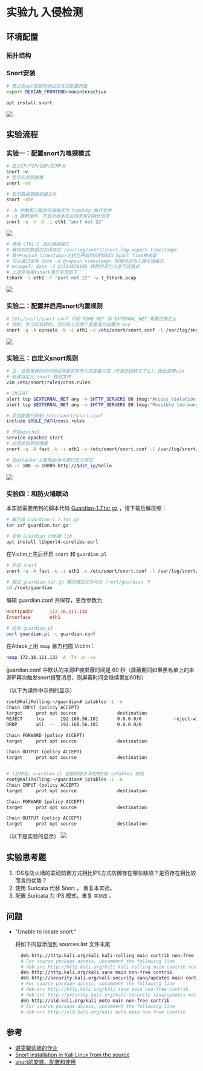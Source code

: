 # 实验九 入侵检测

## 环境配置
### 拓扑结构

### Snort安装

```bash
# 禁止在apt安装时弹出交互式配置界面
export DEBIAN_FRONTEND=noninteractive

apt install snort
```
![](img/1.png)
## 实验流程

### 实验一：配置snort为嗅探模式

```bash
# 显示IP/TCP/UDP/ICMP头
snort –v
# 显示应用层数据
snort -vd

# 显示数据链路层报文头
snort -vde

# -b 参数表示报文存储格式为 tcpdump 格式文件
# -q 静默操作，不显示版本欢迎信息和初始化信息
snort -q -v -b -i eth1 "port not 22"
```
![](img/2.png)

```bash
# 使用 CTRL-C 退出嗅探模式
# 嗅探到的数据包会保存在 /var/log/snort/snort.log.<epoch timestamp>
# 其中<epoch timestamp>为抓包开始时间的UNIX Epoch Time格式串
# 可以通过命令 date -d @<epoch timestamp> 转换时间为人类可读格式
# exampel: date -d @1511870195 转换时间为人类可读格式
# 上述命令用tshark等价实现如下：
tshark -i eth1 -f "port not 22" -w 1_tshark.pcap
```
![](img/3.png)


### 实验二：配置并启用snort内置规则

```bash
# /etc/snort/snort.conf 中的 HOME_NET 和 EXTERNAL_NET 需要正确定义
# 例如，学习实验目的，可以将上述两个变量值均设置为 any
snort -q -A console -b -i eth1 -c /etc/snort/snort.conf -l /var/log/snort/
```

![](img/4.png)

### 实验三：自定义snort规则

```bash
# 注：这里用课件的代码会导致实际传入的变量为空（不是已经转义了么），因此使用vim
# 新建自定义 snort 规则文件
vim /etc/snort/rules/cnss.rules

# INSERT
alert tcp $EXTERNAL_NET any -> $HTTP_SERVERS 80 (msg:"Access Violation has been detected on /etc/passwd ";flags: A+; content:"/etc/passwd"; nocase;sid:1000001; rev:1;)
alert tcp $EXTERNAL_NET any -> $HTTP_SERVERS 80 (msg:"Possible too many connections toward my http server"; threshold:type threshold, track by_src, count 100, seconds 2; classtype:attempted-dos; sid:1000002; rev:1;)

# 添加配置代码到 /etc/snort/snort.conf
include $RULE_PATH/cnss.rules

# 开启apache2
service apache2 start
# 应用规则开启嗅探
snort -q -A fast -b -i eth1 -c /etc/snort/snort.conf -l /var/log/snort/

# 在attacker上使用ab命令进行压力测试
ab -c 100 -n 10000 http://$dst_ip/hello
```


![](img/6.png)


### 实验四：和防火墙联动 
本实验需要用到的脚本代码 [Guardian-1.7.tar.gz](attach/guardian.tar.gz) ，请下载后解压缩：

```bash
# 解压缩 Guardian-1.7.tar.gz
tar zxf guardian.tar.gz

# 安装 Guardian 的依赖 lib
apt install libperl4-corelibs-perl
```

在Victim上先后开启 ``snort`` 和 ``guardian.pl``

```bash
# 开启 snort
snort -q -A fast -b -i eth1 -c /etc/snort/snort.conf -l /var/log/snort/
```

```bash
# 假设 guardian.tar.gz 解压缩后文件均在 /root/guardian 下
cd /root/guardian
```

编辑 guardian.conf 并保存，更改参数为

```ini
HostIpAddr      172.16.111.132
Interface       eth1
```

```bash
# 启动 guardian.pl
perl guardian.pl -c guardian.conf
```

在Attack上用 ``nmap`` 暴力扫描 Victim：

```bash
nmap 172.16.111.132 -A -T4 -n -vv
```

guardian.conf 中默认的来源IP被屏蔽时间是 60 秒（屏蔽期间如果黑名单上的来源IP再次触发snort报警消息，则屏蔽时间会继续累加60秒）

（以下为课件中示例的显示）
```bash
root@KaliRolling:~/guardian# iptables -L -n
Chain INPUT (policy ACCEPT)
target     prot opt source               destination
REJECT     tcp  --  192.168.56.101       0.0.0.0/0            reject-with tcp-reset
DROP       all  --  192.168.56.101       0.0.0.0/0

Chain FORWARD (policy ACCEPT)
target     prot opt source               destination

Chain OUTPUT (policy ACCEPT)
target     prot opt source               destination


# 1分钟后，guardian.pl 会删除刚才添加的2条 iptables 规则
root@KaliRolling:~/guardian# iptables -L -n
Chain INPUT (policy ACCEPT)
target     prot opt source               destination

Chain FORWARD (policy ACCEPT)
target     prot opt source               destination

Chain OUTPUT (policy ACCEPT)
target     prot opt source               destination
```

（以下是实验的显示）
![](img/10.png)

## 实验思考题

1. IDS与防火墙的联动防御方式相比IPS方式防御存在哪些缺陷？是否存在相比较而言的优势？
2. 使用 Suricata 代替 Snort ， 重复本实验。
3. 配置 Suricata 为 IPS 模式，重复 ``实验四`` 。

## 问题

- "Unable to locate snort."
  
  将如下内容添加到 sources.list 文件末尾
  ```bash
    deb http://http.kali.org/kali kali-rolling main contrib non-free
    # For source package access, uncomment the following line
    # deb-src http://http.kali.org/kali kali-rolling main contrib non-free
    deb http://http.kali.org/kali sana main non-free contrib
    deb http://security.kali.org/kali-security sana/updates main contrib non-free
    # For source package access, uncomment the following line
    # deb-src http://http.kali.org/kali sana main non-free contrib
    # deb-src http://security.kali.org/kali-security sana/updates main contrib non-free
    deb http://old.kali.org/kali moto main non-free contrib
    # For source package access, uncomment the following line
    # deb-src http://old.kali.org/kali moto main non-free contrib

  ```

## 参考
- [谌雯馨师姐的作业](https://github.com/CUCCS/2019-NS-Public-chencwx/blob/ns_chap0x09/ns_chapter9/%E5%85%A5%E4%BE%B5%E6%A3%80%E6%B5%8B.md)
- [Snort installation in Kali Linux from the source](https://koayyongcett.medium.com/snort-installation-in-kali-linux-from-the-source-9a005558a2ea)
- [snort的安装、配置和使用](https://blog.csdn.net/qq_37865996/article/details/85088090)

